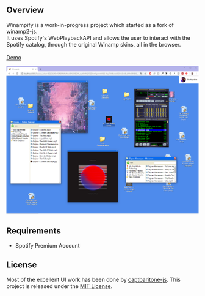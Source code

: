 ## Overview

Winampify is a work-in-progress project which started as a fork of winamp2-js. <br>
It uses Spotify's WebPlaybackAPI and allows the user to interact with the Spotify catalog, through the original Winamp skins, all in the browser.<br><br>
<a href="http://winampify.io/">Demo</a>

<img src="./images/winampify.PNG">

## Requirements

- Spotify Premium Account

## License

Most of the excellent UI work has been done by <a href="https://github.com/captbaritone">captbaritone-js</a>.
This project is released under the [MIT License](LICENSE.txt).

